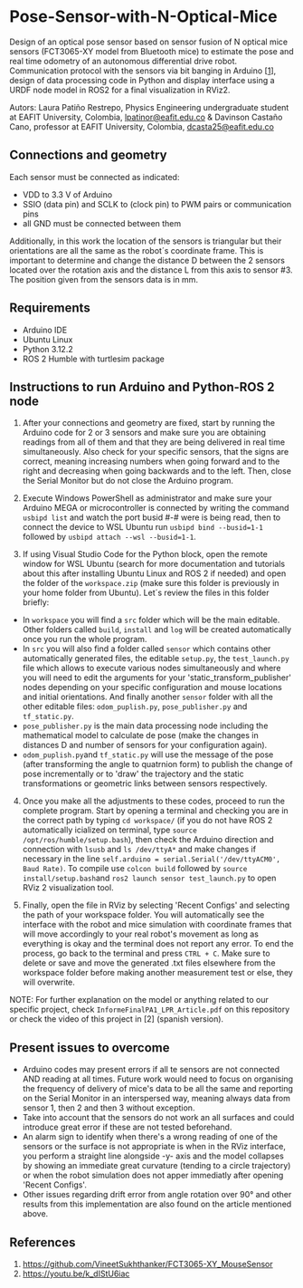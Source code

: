 # Pose-Sensor-with-N-Optical-Mice
Design of an optical pose sensor based on sensor fusion of N optical mice sensors (FCT3065-XY model from Bluetooth mice) to estimate the pose and real time odometry of an autonomous differential drive robot. Communication protocol with the sensors via bit banging in Arduino [[1]], design of data processing code in Python and display interface using a URDF node model in ROS2 for a final visualization in RViz2. 

Autors: Laura Patiño Restrepo, Physics Engineering undergraduate student at EAFIT University, Colombia, lpatinor@eafit.edu.co
& Davinson Castaño Cano, professor at EAFIT University, Colombia, dcasta25@eafit.edu.co
        
## Connections and geometry 
Each sensor must be connected as indicated:
* VDD to 3.3 V of Arduino
* SSIO (data pin) and SCLK to (clock pin) to PWM pairs or communication pins
* all GND must be connected between them

Additionally, in this work the location of the sensors is triangular but their orientations are all the same as the robot´s coordinate frame. This is important to determine and change the distance D between the 2 sensors located over the rotation axis and the distance L from this axis to sensor #3. The position given from the sensors data is in mm. 


## Requirements
* Arduino IDE
* Ubuntu Linux
* Python 3.12.2
* ROS 2 Humble with turtlesim package

## Instructions to run Arduino and Python-ROS 2 node
1. After your connections and geometry are fixed, start by running the Arduino code for 2 or 3 sensors and make sure you are obtaining readings from all of them and that they are being delivered in real time simultaneously. Also check for your specific sensors, that the signs are correct, meaning increasing numbers when going forward and to the right and decreasing when going backwards and to the left. Then, close the Serial Monitor but do not close the Arduino program. 

2. Execute Windows PowerShell as administrator and make sure your Arduino MEGA or microcontroller is connected by writing the command `usbipd list` and watch the port busid #-# were is being read, then to connect the device to WSL Ubuntu run `usbipd bind --busid=1-1` followed by `usbipd attach --wsl --busid=1-1`.
 
3. If using Visual Studio Code for the Python block, open the remote window for WSL Ubuntu (search for more documentation and tutorials about this after installing Ubuntu Linux and ROS 2 if needed) and open the folder of the `workspace.zip` (make sure this folder is previously in your home folder from Ubuntu). Let´s review the files in this folder briefly:

* In `workspace` you will find a `src` folder which will be the main editable. Other folders called `build`, `install` and `log` will be created automatically once you run the whole program.
* In `src` you will also find a folder called `sensor` which contains other automatically generated files, the editable `setup.py`, the `test_launch.py` file which allows to execute various nodes simultaneously and where you will need to edit the arguments for your 'static_transform_publisher' nodes depending on your specific configuration and mouse locations and initial orientations. And finally another `sensor` folder with all the other editable files: `odom_puplish.py`, `pose_publisher.py` and `tf_static.py`.
* `pose_publisher.py` is the main data processing node including the mathematical model to calculate de pose (make the changes in distances D and number of sensors for your configuration again).
* `odom_puplish.py`and `tf_static.py` will use the message of the pose (after transforming the angle to quatrnion form) to publish the change of pose incrementally or to 'draw' the trajectory and the static transformations or geometric links between sensors respectively.

4. Once you make all the adjustments to these codes, proceed to run the complete program. Start by opening a terminal and checking you are in the correct path by typing `cd workspace/` (if you do not have ROS 2 automatically icialized on terminal, type `source /opt/ros/humble/setup.bash`), then check the Arduino direction and connection with `lsusb` and `ls /dev/ttyA*` and make changes if necessary in the line `self.arduino = serial.Serial('/dev/ttyACM0', Baud Rate)`. To compile use `colcon build` followed by `source install/setup.bash`and `ros2 launch sensor test_launch.py` to open RViz 2 visualization tool.
   
5. Finally, open the file in RViz by selecting 'Recent Configs' and selecting the path of your workspace folder. You will automatically see the interface with the robot and mice simulation with coordinate frames that will move accordingly to your real robot's movement as long as everything is okay and the terminal does not report any error. To end the process, go back to the terminal and press `CTRL + C`. Make sure to delete or save and move the generated .txt files elsewhere from the workspace folder before making another measurement test or else, they will overwrite.

NOTE: For further explanation on the model or anything related to our specific project, check `InformeFinalPA1_LPR_Article.pdf` on this repository or check the video of this project in [2] (spanish version).

## Present issues to overcome 
* Arduino codes may present errors if all te sensors are not connected AND reading at all times. Future work would need to focus on organising the frequency of delivery of mice's data to be all the same and reporting on the Serial Monitor in an interspersed way, meaning always data from sensor 1, then 2 and then 3 without exception.
* Take into account that the sensors do not work an all surfaces and could introduce great error if these are not tested beforehand.
* An alarm sign to identify when there's a wrong reading of one of the sensors or the surface is not appropriate is when in the RViz interface, you perform a straight line alongside -y- axis and the model collapses by showing an immediate great curvature (tending to a circle trajectory) or when the robot simulation does not apper immediatly after opening 'Recent Configs'.
* Other issues regarding drift error from angle rotation over 90° and other results from this implementation are also found on the article mentioned above.

## References
[1]: https://github.com/VineetSukhthanker/FCT3065-XY_MouseSensor
1. https://github.com/VineetSukhthanker/FCT3065-XY_MouseSensor
2. https://youtu.be/k_dIStU6iac
   
